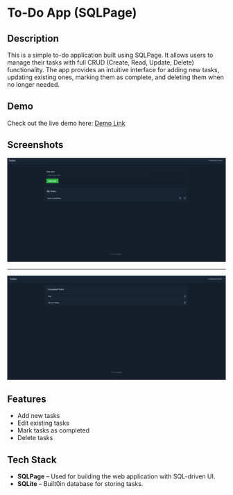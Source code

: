 # To-Do App (SQLPage)

## Description

This is a simple to-do application built using SQLPage. It allows users to manage their tasks with full CRUD (Create, Read, Update, Delete) functionality. The app provides an intuitive interface for adding new tasks, updating existing ones, marking them as complete, and deleting them when no longer needed.

## Demo

Check out the live demo here: [Demo Link](https://www.loom.com/share/ce909141beca409e9d62c973a7ee7ae0)

## Screenshots

![Main Page](./assets/todo-one.PNG)

---

![Completed Todos Page](./assets/todo-two.PNG)

## Features

- Add new tasks
- Edit existing tasks
- Mark tasks as completed
- Delete tasks

## Tech Stack

- **SQLPage** – Used for building the web application with SQL-driven UI.
- **SQLite** – Built0in database for storing tasks.
